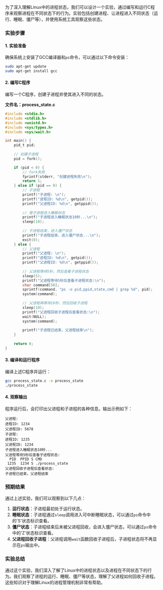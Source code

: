 为了深入理解Linux中的进程状态，我们可以设计一个实验，通过编写和运行C程序来观察进程在不同状态下的行为。实验包括创建进程、让进程进入不同状态（运行、睡眠、僵尸等），并使用系统工具观察这些状态。

### 实验步骤

#### 1. 实验准备
确保系统上安装了GCC编译器和`ps`命令，可以通过以下命令安装：
```bash
sudo apt-get update
sudo apt-get install gcc
```

#### 2. 编写C程序
编写一个C程序，创建子进程并使其进入不同的状态。

**文件名：process_state.c**

```c
#include <stdio.h>
#include <stdlib.h>
#include <unistd.h>
#include <sys/types.h>
#include <sys/wait.h>

int main() {
    pid_t pid;
    
    // 创建子进程
    pid = fork();

    if (pid < 0) {
        // fork失败
        fprintf(stderr, "创建进程失败\n");
        return 1;
    } else if (pid == 0) {
        // 子进程
        printf("子进程: \n");
        printf("进程ID: %d\n", getpid());
        printf("父进程ID: %d\n", getppid());
        
        // 使子进程进入睡眠状态
        printf("子进程进入睡眠状态10秒...\n");
        sleep(10);
        
        // 子进程结束，进入僵尸状态
        printf("子进程结束，进入僵尸状态...\n");
        exit(0);
    } else {
        // 父进程
        printf("父进程: \n");
        printf("进程ID: %d\n", getpid());
        printf("父进程ID: %d\n", getppid());
        
        // 父进程等待5秒，然后查看子进程状态
        sleep(5);
        printf("父进程等待5秒后查看子进程状态:\n");
        char command[50];
        sprintf(command, "ps -o pid,ppid,state,cmd | grep %d", pid);
        system(command);
        
        // 父进程再等待10秒，然后回收子进程
        sleep(10);
        printf("父进程回收子进程后查看状态:\n");
        wait(NULL);
        system(command);
        
        printf("子进程已结束，父进程结束\n");
    }
    
    return 0;
}
```

#### 3. 编译和运行程序
编译上述C程序并运行：
```bash
gcc process_state.c -o process_state
./process_state
```

#### 4. 观察输出
程序运行后，会打印出父进程和子进程的各种信息。输出示例如下：

```
父进程: 
进程ID: 1234
父进程ID: 5678
子进程: 
进程ID: 1235
父进程ID: 1234
子进程进入睡眠状态10秒...
父进程等待5秒后查看子进程状态:
  PID  PPID S CMD
 1235  1234 S ./process_state
父进程回收子进程后查看状态:
子进程已结束，父进程结束
```

### 预期结果

通过上述实验，我们可以观察到以下几点：
1. **运行状态**：子进程最初处于运行状态。
2. **睡眠状态**：子进程通过`sleep`调用进入可中断睡眠状态，可以通过`ps`命令中的'S'状态标识查看。
3. **僵尸状态**：子进程结束后未被父进程回收，会进入僵尸状态，可以通过`ps`命令中的'Z'状态标识查看。
4. **父进程回收子进程**：父进程调用`wait`函数回收子进程后，子进程状态将不再显示在`ps`输出中。

### 实验总结

通过这个实验，我们深入了解了Linux中的进程状态以及进程在不同状态下的行为。我们观察了进程的运行、睡眠、僵尸等状态，理解了父进程如何回收子进程。这些知识对于理解Linux的进程管理机制非常有帮助。